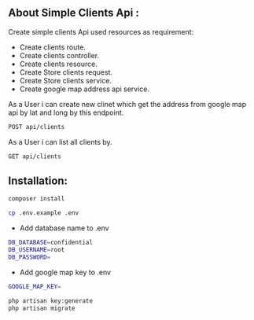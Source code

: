 ## About Simple Clients Api :

Create simple clients Api used resources as requirement:
- Create clients route.
- Create clients controller.
- Create clients resource.
- Create Store clients request.
- Create Store clients service.
- Create google map address api service.

As a User i can create new clinet which get the address from google map api by lat and long  by this endpoint.
```bash
POST api/clients
```
As a User i can list all clients by.
```bash
GET api/clients
```

## Installation:
```bash
composer install
```

```bash
cp .env.example .env
```

- Add database name to .env
```bash
DB_DATABASE=confidential
DB_USERNAME=root
DB_PASSWORD=
```

- Add google map key to .env
```bash
GOOGLE_MAP_KEY=
```

```bash
php artisan key:generate
php artisan migrate
```

